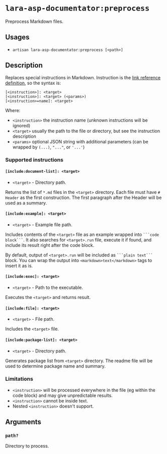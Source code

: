 <!-- Generated automatically. Do not edit. -->

# `lara-asp-documentator:preprocess`

Preprocess Markdown files.

## Usages

* `artisan lara-asp-documentator:preprocess [<path>]`

## Description

Replaces special instructions in Markdown. Instruction is the [link
reference definition](https://github.github.com/gfm/#link-reference-definitions),
so the syntax is:

```plain
[<instruction>]: <target>
[<instruction>]: <target> (<params>)
[<instruction>=name]: <target>
```

Where:

* `<instruction>` the instruction name (unknown instructions will be ignored)
* `<target>` usually the path to the file or directory, but see the instruction description
* `<params>` optional JSON string with additional parameters (can be wrapped by `(...)`, `"..."`, or `'...'`)

### Supported instructions

#### `[include:document-list]: <target>`

* `<target>` - Directory path.

Returns the list of `*.md` files in the `<target>` directory. Each file
must have `# Header` as the first construction. The first paragraph
after the Header will be used as a summary.

#### `[include:example]: <target>`

* `<target>` - Example file path.

Includes contents of the `<target>` file as an example wrapped into
` ```code block``` `. It also searches for `<target>.run` file, execute
it if found, and include its result right after the code block.

By default, output of `<target>.run` will be included as ` ```plain text``` `
block. You can wrap the output into `<markdown>text</markdown>` tags to
insert it as is.

#### `[include:exec]: <target>`

* `<target>` - Path to the executable.

Executes the `<target>` and returns result.

#### `[include:file]: <target>`

* `<target>` - File path.

Includes the `<target>` file.

#### `[include:package-list]: <target>`

* `<target>` - Directory path.

Generates package list from `<target>` directory. The readme file will be
used to determine package name and summary.

### Limitations

* `<instruction>` will be processed everywhere in the file (eg within
  the code block) and may give unpredictable results.
* `<instruction>` cannot be inside text.
* Nested `<instruction>` doesn't support.

## Arguments

### `path?`

Directory to process.
